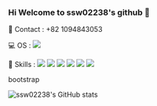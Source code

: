 ### Hi Welcome to ssw02238's github 👋

📱 Contact : 
+82 1094843053 

💻 OS : 
<img src="https://img.shields.io/badge/Windows-0078D6?style=for-the-badge&logo=windows&logoColor=white" />

🚀 Skills :
<img src="https://img.shields.io/badge/Python-14354C?style=for-the-badge&logo=python&logoColor=white" />
<img src="https://img.shields.io/badge/HTML-239120?style=for-the-badge&logo=html5&logoColor=white" />
<img src="https://img.shields.io/badge/CSS-239120?&style=for-the-badge&logo=css3&logoColor=white" />
<img src="https://img.shields.io/badge/R-276DC3?style=for-the-badge&logo=r&logoColor=white" />
<img src="https://img.shields.io/badge/Vue.js-35495E?style=for-the-badge&logo=vue.js&logoColor=4FC08D" />
<img src="https://img.shields.io/badge/Django-092E20?style=for-the-badge&logo=django&logoColor=white" />

bootstrap 


![ssw02238's GitHub stats](https://github-readme-stats.vercel.app/api?username=ssw02238&count_private=true&show_icons=true&theme=radical)


<!--
**ssw02238/ssw02238** is a ✨ _special_ ✨ repository because its `README.md` (this file) appears on your GitHub profile.

Here are some ideas to get you started:

- 🔭 I’m currently working on ...
- 🌱 I’m currently learning ...
- 👯 I’m looking to collaborate on ...
- 🤔 I’m looking for help with ...
- 💬 Ask me about ...
- 📫 How to reach me: ...
- 😄 Pronouns: ...
- ⚡ Fun fact: ...
-->
